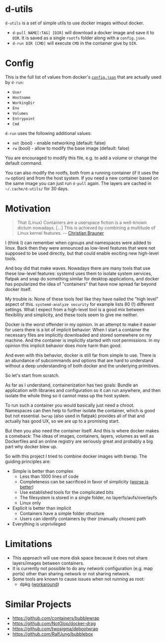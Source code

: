 # d-utils

`d-utils` is a set of simple utils to use docker images without docker.

-	`d-pull NAME[:TAG] [DIR]` will download a docker image and save it to `DIR`.
	It is saved as a single `rootfs` folder along with a `config.json`.
-	`d-run DIR [CMD]` will execute `CMD` in the container give by `DIR`.

# Config

This is the full list of values from docker's
[`config.json`](https://github.com/opencontainers/image-spec/blob/main/config.md)
that are actually used by `d-run`:

-	`User`
-	`Hostname`
-	`WorkingDir`
-	`Env`
-	`Volumes`
-	`Entrypoint`
-	`Cmd`

`d-run` uses the following additional values:

-	`net` (bool) - enable networking (default: false)
-	`rw` (bool) - allow to modify the base image (default: false)

You are encouraged to modify this file, e.g. to add a volume or change the
default command.

You can also modify the rootfs, both from a running container (if it uses the
`rw` option) and from the host system. If you need a new container based on the
same image you can just run `d-pull` again. The layers are cached in
`~/.cache/d-utils/` for 30 days.

# Motivation

>	That (Linux) Containers are a userspace fiction is a well-known dictum
>	nowadays. […] This is achieved by combining a multitude of Linux kernel
> features.
> -- [Christian Brauner](https://people.kernel.org/brauner/the-seccomp-notifier-new-frontiers-in-unprivileged-container-development)

I (think I) can remember when cgroups and namespaces were added to linux. Back
then they were announced as low-level features that were not supposed to be
used directly, but that could enable exciting new high-level tools.

And boy did that make waves. Nowadays there are many tools that use these
low-level features: systemd uses them to isolate system services, flatpak and
snap do something similar for desktop applications, and docker has popularized
the idea of "containers" that have now spread far beyond docker itself.

My trouble is: None of these tools feel like they have nailed the "high level"
aspect of this. `systemd-analyze security` for example lists 80 (!) different
settings. What I expect from a high-level tool is a good mix between
flexibility and simplicity, and these tools seem to give me neither.

Docker is the worst offender in my opinion. In an attempt to make it easier for
users there is a lot of implicit behavior: When I start a container the
necessary files are implicitly downloaded and stored somewhere on my machine.
And the container is implicitly started with root permissions. In my opinion
this implicit behavior does more harm than good.

And even with this behavior, docker is still far from simple to use. There is
an abundance of subcommands and options that are hard to understand without a
deep understanding of both docker and the underlying primitives.

So let's start from scratch.

As far as I understand, containerization has two goals: Bundle an application
with libraries and configuration so it can run anywhere, and then isolate the
whole thing so it cannot mess up the host system.

To run such a container you would basically just need a chroot. Namespaces can
then help to further isolate the container, which is good but not essential.
`bwrap` (also used in flatpak) provides all of that and actually has good UX,
so we are up to a promising start.

But then you also need the container itself. And this is where docker makes a
comeback: The ideas of images, containers, layers, volumes as well as
Dockerfiles and an online registry are seriously great and probably a big part
why docker blew up.

So with this project I tried to combine docker images with bwrap. The guiding
principles are:

-	Simple is better than complex
	-	Less than 1000 lines of code
	-	Completeness can be sacrificed in favor of simplicity
		([worse is better](https://www.jwz.org/doc/worse-is-better.html))
	-	Use established tools for the complicated bits
	-	The filesystem is stored in a single folder, no layerfs/aufs/overlayfs
	-	Linux only
-	Explicit is better than implicit
	-	Containers have a simple folder structure
	-	Users can identify containers by their (manually chosen) path
-	Everything is unprivileged

# Limitations

-	This approach will use more disk space because it does not share
	layers/images between containers.
-	It is currently not possible to do any network configuration (e.g. map ports)
	other than sharing network or not sharing network.
-	Some tools are known to cause issues when not running as root:
	-	dpkg ([workaround](https://github.com/opencontainers/runc/issues/2517#issuecomment-1030859646))

# Similar Projects

-	https://github.com/containers/bubblewrap
-	https://github.com/NotGlop/docker-drag
-	https://github.com/twosigma/debootwrap
-	https://github.com/RalfJung/bubblebox
